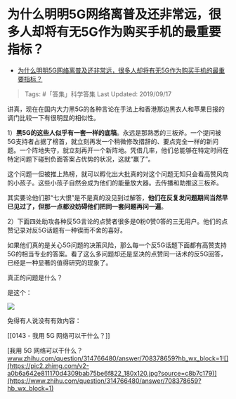 # 为什么明明5G网络离普及还非常远，很多人却将有无5G作为购买手机的最重要指标？

- [为什么明明5G网络离普及还非常远，很多人却将有无5G作为购买手机的最重要指标？](https://www.zhihu.com/question/345607722/answer/825868493)

>Tags: #「答集」科学答集
>Last Updated: 2019/09/17

讲真，现在在国内大力黑5G的各种言论在手法上和香港那边黑衣人和苹果日报的调门比较一下有很明显的相似性。

1）**黑5G的这些人似乎有一套一样的底稿**。永远是那熟悉的三板斧。一个提问被5G支持者占据了榜首，就立刻再发一个稍微修改措辞的、要点完全一样的新问题。一个阵地失守，就立刻再开一个新阵地。凭借几率，他们总能够在特定时间在特定问题下碰到负面答案占优势的状况，这就“赢了”。

这个问题一但被推上热榜，就可以孵化出大批真的对这个问题无知只会看高赞风向的小孩子。这些小孩子自然会成为他们的能量放大器。去传播和助推这三板斧。

其实要论他们那“七大恨”是不是真的没见到过解答，**他们在反复发问题期间当然早已见过了，但那一点都没妨碍他们把同一套问题再问一遍**。

  

2）下面四处助攻各种反5G言论的点赞者很多是0粉0赞0答的三无用户。他们的点赞记录对反5G话题有一种锲而不舍的喜好。

如果他们真的是关心5G问题的决策风险，那么每一个反5G话题下面都有高赞支持5G的相当专业的答案。看了这么多问题却还是坚决的点赞同一话术的反5G回答，已经是一种显著的值得研究的现象了。

真正的问题是什么？

是这个：

![](https://pic2.zhimg.com/80/v2-fe88eff7397c513e9320c08ce06f0800_1440w.jpg?source=c8b7c179)

免得有人说没有有效内容：

[[0143 - 我用 5G 网络可以干什么？]]

[我用 5G 网络可以干什么？​www.zhihu.com/question/314766480/answer/708378659?hb_wx_block=1![](https://pic2.zhimg.com/v2-a0b6a642e811170d4309bab75be6f822_180x120.jpg?source=c8b7c179)](https://www.zhihu.com/question/314766480/answer/708378659?hb_wx_block=1)
